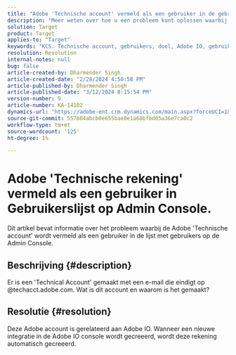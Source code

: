 ```yaml
---
title: "Adobe 'Technische account' vermeld als een gebruiker in de gebruikerslijst op de Admin Console."
description: "Meer weten over hoe u een probleem kunt oplossen waarbij de Adobe 'Technische account' als gebruiker in de gebruikerslijst op Admin Console wordt vermeld."
solution: Target
product: Target
applies-to: "Target"
keywords: "KCS. Technische account, gebruikers, doel, Adobe IO, gebruikerslijst"
resolution: Resolution
internal-notes: null
bug: false
article-created-by: Dharmender Singh
article-created-date: "2/28/2024 4:50:58 PM"
article-published-by: Dharmender Singh
article-published-date: "3/12/2024 8:15:54 PM"
version-number: 9
article-number: KA-14102
dynamics-url: "https://adobe-ent.crm.dynamics.com/main.aspx?forceUCI=1&pagetype=entityrecord&etn=knowledgearticle&id=ac309a87-59d6-ee11-9079-6045bd006295"
source-git-commit: 557b84abcb0e655bae0e1a68bfbd05a36e7ca0c2
workflow-type: tm+mt
source-wordcount: '125'
ht-degree: 1%

---
```


# Adobe &#39;Technische rekening&#39; vermeld als een gebruiker in Gebruikerslijst op Admin Console.


Dit artikel bevat informatie over het probleem waarbij de Adobe &#39;Technische account&#39; wordt vermeld als een gebruiker in de lijst met gebruikers op de Admin Console.

## Beschrijving {#description}


Er is een &#39;Technical Account&#39; gemaakt met een e-mail die eindigt op @techacct.adobe.com. Wat is dit account en waarom is het gemaakt?


## Resolutie {#resolution}


Deze Adobe account is gerelateerd aan Adobe IO. Wanneer een nieuwe integratie in de Adobe IO console wordt gecreeerd, wordt deze rekening automatisch gecreeerd.
